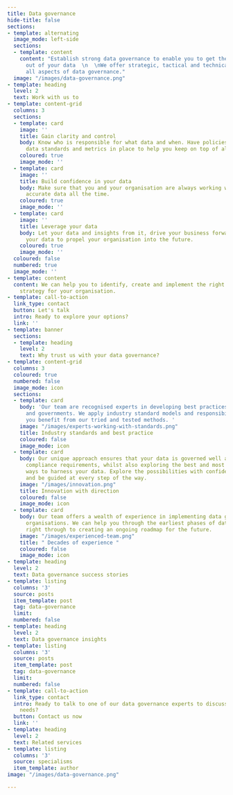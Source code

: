 ```yaml
---
title: Data governance
hide-title: false
sections:
- template: alternating
  image_mode: left-side
  sections:
  - template: content
    content: "Establish strong data governance to enable you to get the best value
      out of your data  \n  \nWe offer strategic, tactical and technical support around
      all aspects of data governance."
  image: "/images/data-governance.png"
- template: heading
  level: 2
  text: Work with us to
- template: content-grid
  columns: 3
  sections:
  - template: card
    image: ''
    title: Gain clarity and control
    body: Know who is responsible for what data and when. Have policies, processes,
      data standards and metrics in place to help you keep on top of all your data.
    coloured: true
    image_mode: ''
  - template: card
    image: ''
    title: Build confidence in your data
    body: Make sure that you and your organisation are always working with high quality,
      accurate data all the time.
    coloured: true
    image_mode: ''
  - template: card
    image: ''
    title: Leverage your data
    body: Let your data and insights from it, drive your business forwards. Trust
      your data to propel your organisation into the future.
    coloured: true
    image_mode: ''
  coloured: false
  numbered: true
  image_mode: ''
- template: content
  content: We can help you to identify, create and implement the right data governance
    strategy for your organisation.
- template: call-to-action
  link_type: contact
  button: Let's talk
  intro: Ready to explore your options?
  link: ''
- template: banner
  sections:
  - template: heading
    level: 2
    text: Why trust us with your data governance?
- template: content-grid
  columns: 3
  coloured: true
  numbered: false
  image_mode: icon
  sections:
  - template: card
    body: 'Our team are recognised experts in developing best practices for companies
      and governments. We apply industry standard models and responsibilities so that
      you benefit from our tried and tested methods. '
    image: "/images/experts-working-with-standards.png"
    title: Industry standards and best practice
    coloured: false
    image_mode: icon
  - template: card
    body: Our unique approach ensures that your data is governed well and meets all
      compliance requirements, whilst also exploring the best and most innovative
      ways to harness your data. Explore the possibilities with confidence and control,
      and be guided at every step of the way.
    image: "/images/innovation.png"
    title: Innovation with direction
    coloured: false
    image_mode: icon
  - template: card
    body: Our team offers a wealth of experience in implementing data governance across
      organisations. We can help you through the earliest phases of data governance,
      right through to creating an ongoing roadmap for the future.
    image: "/images/experienced-team.png"
    title: " Decades of experience "
    coloured: false
    image_mode: icon
- template: heading
  level: 2
  text: Data governance success stories
- template: listing
  columns: '3'
  source: posts
  item_template: post
  tag: data-governance
  limit: 
  numbered: false
- template: heading
  level: 2
  text: Data governance insights
- template: listing
  columns: '3'
  source: posts
  item_template: post
  tag: data-governance
  limit: 
  numbered: false
- template: call-to-action
  link_type: contact
  intro: Ready to talk to one of our data governance experts to discuss your specific
    needs?
  button: Contact us now
  link: ''
- template: heading
  level: 2
  text: Related services
- template: listing
  columns: '3'
  source: specialisms
  item_template: author
image: "/images/data-governance.png"

---
```

